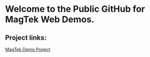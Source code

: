 # Welcome to the Public GitHub for MagTek Web Demos.

## Project links:

[MagTek Demo Project](././MagTek_Demo_Project.md)
